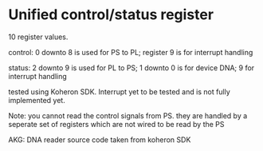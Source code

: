 # Unified control/status register
10 register values.

control: 0 downto 8 is used for PS to PL; register 9 is for interrupt handling

status: 2 downto 9 is used for PL to PS; 1 downto 0 is for device DNA; 9 for interrupt handling

tested using Koheron SDK. Interrupt yet to be tested and is not fully implemented yet.

Note: you cannot read the control signals from PS. they are handled by a seperate set of registers which are not wired to be read by the PS

AKG: DNA reader source code taken from koheron SDK
